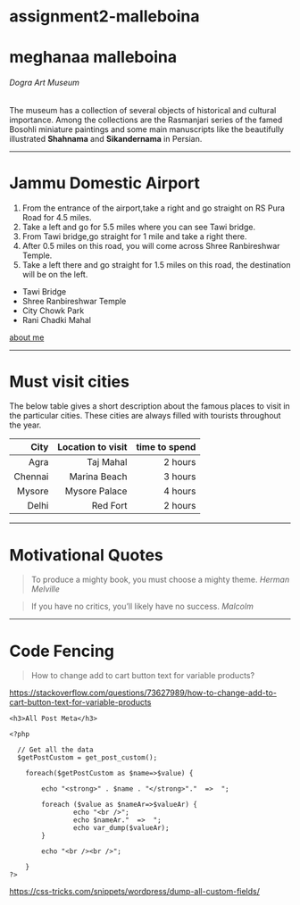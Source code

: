  # assignment2-malleboina
# meghanaa malleboina
###### Dogra Art Museum

The museum has a collection of several objects of historical and cultural importance. Among the collections are the Rasmanjari series of the famed Bosohli miniature paintings and some main manuscripts like the beautifully illustrated **Shahnama** and **Sikandernama** in Persian.
***
# Jammu Domestic Airport
1. From the entrance of the airport,take a right and go straight on RS Pura Road for 4.5 miles.
2. Take a left and go for 5.5 miles where you can see Tawi bridge.
3. From Tawi bridge,go straight for 1 mile and take a right there.
4. After 0.5 miles on this road, you will come across Shree Ranbireshwar Temple.
5. Take a left there and go straight for 1.5 miles on this road, the destination will be on the left.

* Tawi Bridge
* Shree Ranbireshwar Temple
* City Chowk Park
* Rani Chadki Mahal

[about me](AboutMe.md)
***
# Must visit cities
The below table gives a short description about the famous places to visit in the particular cities. These cities are always filled with tourists throughout the year.

|City| Location to visit|time to spend|
|---:|---:|---:|
|Agra|Taj Mahal|2 hours|
|Chennai|Marina Beach|3 hours|
|Mysore|Mysore Palace|4 hours|
|Delhi|Red Fort|2 hours|
***
# Motivational Quotes
> To produce a mighty book, you must choose a mighty theme. *Herman Melville*

>If you have no critics, you’ll likely have no success. *Malcolm*
***
# Code Fencing
>How to change add to cart button text for variable products?

<https://stackoverflow.com/questions/73627989/how-to-change-add-to-cart-button-text-for-variable-products>
~~~
<h3>All Post Meta</h3>

<?php 

  // Get all the data 
  $getPostCustom = get_post_custom(); 

    foreach($getPostCustom as $name=>$value) {

        echo "<strong>" . $name . "</strong>"."  =>  ";

        foreach ($value as $nameAr=>$valueAr) {
                echo "<br />";
                echo $nameAr."  =>  ";
                echo var_dump($valueAr);
        }

        echo "<br /><br />";

    }
?>
~~~
<https://css-tricks.com/snippets/wordpress/dump-all-custom-fields/>